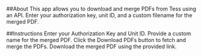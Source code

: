 ##About
This app allows you to download and merge PDFs from Tess using an API. Enter your authorization key, unit ID, and a custom filename for the merged PDF.

##Instructions
Enter your Authorization Key and Unit ID.
Provide a custom name for the merged PDF.
Click the Download PDFs button to fetch and merge the PDFs.
Download the merged PDF using the provided link.
